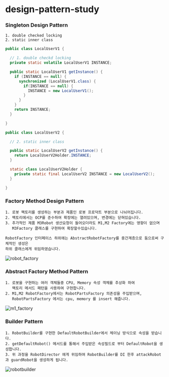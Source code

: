 ﻿# design-pattern-study

### Singleton Design Pattern
```
1. double checked locking
2. static inner class
```
```java
public class LocalUserV1 {

  // 1. double checkd locking
  private static volatile LocalUserV1 INSTANCE;

  public static LocalUserV1 getInstance() {
    if (INSTANCE == null) {
      synchronized (LocalUserV1.class) {
        if(INSTANCE == null) {
          INSTANCE = new LocalUserV1();
        }
      }
    }
    return INSTANCE;
  }

}
```
```java
public class LocalUserV2 {

  // 2. static inner class

  public static LocalUserV2 getInstance() {
    return LocalUserV2Holder.INSTANCE;
  }

  static class LocalUserV2Holder {
    private static final LocalUserV2 INSTANCE = new LocalUserV2();
  }

}
```



### Factory Method Design Pattern
```
1. 로봇 팩토리를 생성하는 부분과 제품인 로봇 프로덕트 부분으로 나뉘어집니다.
2. 팩토리에서는 OCP를 준수하여 확장에는 열려있으며, 변경에는 닫혀있습니다.
3. 추가적인 제품 M3Robot 생산요청이 들어오더라도 M1,M2 Factory에는 영향이 없으며
   M3Factory 클래스를 구현하여 확장할수있습니다.

RobotFactory 인터페이스 하위에는 AbstractRobotFactory를 중간계층으로 둠으로써 구체적인 생성은
하위 클래스에게 위임하였습니다.
```
![robot_factory](https://github.com/gojunghyo/design-pattern-study/assets/128199051/42a0c9d8-17b8-405c-9c02-0f985676098a)



### Abstract Factory Method Pattern
```
1. 로봇을 구현하는 여러 객체들중 CPU, Memory 속성 객체를 추상화 하여
   팩토리 메서드 패턴을 사용하여 구현합니다.
2. M1,M2 RobotFactory에서는 RobotPartsFactory 의존성을 주입받으며,
   RobotPartsFactory 에서는 cpu, memory 를 insert 해줍니다. 
```
![m1_factory](https://github.com/gojunghyo/design-pattern-study/assets/128199051/15e807a6-07b8-483b-a122-1fd52a5b0746)


### Builder Pattern
```
1. RobotBuilder를 구현한 DefaultRobotBuilder에서 체이닝 방식으로 속성을 받습니다.
2. getDefaultRobot() 메서드를 통해서 주입받은 속성필드로 부터 DefaultRobot을 생성합니다.
3. 위 과정을 RobotDirector 에게 위임하여 RobotBuilder를 DI 한후 attackRobot 과 guardRobot을 생성하게 됩니다.
```
![robotbuilder](https://github.com/gojunghyo/design-pattern-study/assets/128199051/65566a82-2aa8-461d-b55b-90a1ea38301a)
